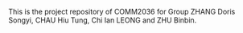 This is the project repository of COMM2036 for Group ZHANG Doris Songyi, CHAU Hiu Tung, Chi Ian LEONG and ZHU Binbin.
